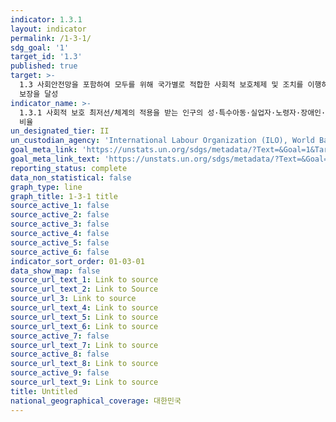 ```yaml
---
indicator: 1.3.1
layout: indicator
permalink: /1-3-1/
sdg_goal: '1'
target_id: '1.3'
published: true
target: >-
  1.3 사회안전망을 포함하여 모두를 위해 국가별로 적합한 사회적 보호체제 및 조치를 이행하고, 2030년까지 빈곤층과 취약계층에 대한 실질적
  보장을 달성
indicator_name: >-
  1.3.1 사회적 보호 최저선/체계의 적용을 받는 인구의 성·특수아동·실업자·노령자·장애인·임산부·신생아·산업재해피해자·빈곤층 및 취약계층별
  비율
un_designated_tier: II
un_custodian_agency: 'International Labour Organization (ILO), World Bank (WB)'
goal_meta_link: 'https://unstats.un.org/sdgs/metadata/?Text=&Goal=1&Target=1.3'
goal_meta_link_text: 'https://unstats.un.org/sdgs/metadata/?Text=&Goal=1&Target=1.3'
reporting_status: complete
data_non_statistical: false
graph_type: line
graph_title: 1-3-1 title
source_active_1: false
source_active_2: false
source_active_3: false
source_active_4: false
source_active_5: false
source_active_6: false
indicator_sort_order: 01-03-01
data_show_map: false
source_url_text_1: Link to source
source_url_text_2: Link to Source
source_url_3: Link to source
source_url_text_4: Link to source
source_url_text_5: Link to source
source_url_text_6: Link to source
source_active_7: false
source_url_text_7: Link to source
source_active_8: false
source_url_text_8: Link to source
source_active_9: false
source_url_text_9: Link to source
title: Untitled
national_geographical_coverage: 대한민국
---
```


